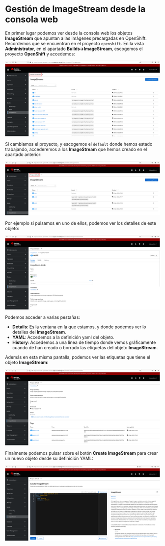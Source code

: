 # Gestión de ImageStream desde la consola web

En primer lugar podemos ver desde la consola web los objetos **ImageStream** que apuntan a las imágenes precargadas en OpenShift. Recordemos que se encuentran en el proyecto `openshift`. En la vista **Administrator**, en el apartado **Builds->ImageStream**, escogemos el proyecto **OpenShift** y accedemos:

![is](img/is_web1.png)

Si cambiamos el proyecto, y escogemos el `default` donde hemos estado trabajando, accederemos a los **ImageStream** que hemos creado en el apartado anterior:

![is](img/is_web2.png)

Por ejemplo si pulsamos en uno de ellos, podemos ver los detalles de este objeto:

![is](img/is_web3.png)

Podemos acceder a varias pestañas:

* **Details**: Es la ventana en la que estamos, y donde podemos ver lo detalles del **ImageStream**.
* **YAML**: Accedemos a la definición yaml del objeto.
* **History**: Accedemos a una línea de tiempo donde vemos gráficamente cuando de han creado o borrado las etiquetas del objeto **ImageStream**.

Además en esta misma pantalla, podemos ver las etiquetas que tiene el objeto **ImageStream**:

![is](img/is_web4.png)

Finalmente podemos pulsar sobre el botón **Create ImageStream** para crear un nuevo objeto desde su definición YAML:

![is](img/is_web5.png)


